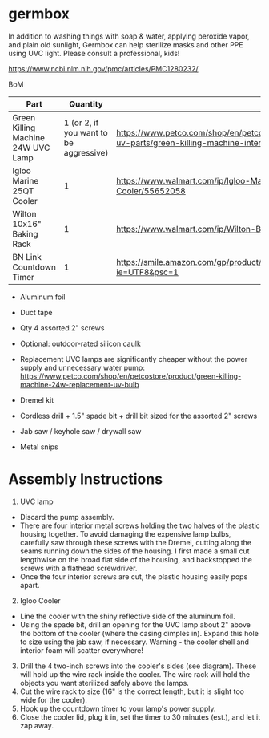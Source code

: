 # germbox

In addition to washing things with soap & water, applying peroxide vapor, and plain old sunlight, Germbox can help sterilize masks and other PPE using UVC light.  Please consult a professional, kids!

https://www.ncbi.nlm.nih.gov/pmc/articles/PMC1280232/

BoM

| Part | Quantity | Source | 
| ------------- | ------------- | ------------- |
| Green Killing Machine 24W UVC Lamp | 1 (or 2, if you want to be aggressive) | https://www.petco.com/shop/en/petcostore/product/fish/fish-tank-cleaning/sterilizers-uv-parts/green-killing-machine-internal-uv-sterilizer-with-power-head-24w |
| Igloo Marine 25QT Cooler  | 1 | https://www.walmart.com/ip/Igloo-Marine-25QT-Contour-49644-White-Cooler/55652058 |
| Wilton 10x16" Baking Rack | 1 | https://www.walmart.com/ip/Wilton-Bake-It-Better-10-x-16-Cooling-Grid/44432740 |
| BN Link Countdown Timer | 1 | https://smile.amazon.com/gp/product/B00MVDTEXS/ref=ppx_yo_dt_b_asin_title_o04_s00?ie=UTF8&psc=1 |

- Aluminum foil
- Duct tape
- Qty 4 assorted 2" screws
- Optional: outdoor-rated silicon caulk
- Replacement UVC lamps are significantly cheaper without the power supply and unnecessary water pump: https://www.petco.com/shop/en/petcostore/product/green-killing-machine-24w-replacement-uv-bulb

- Dremel kit
- Cordless drill + 1.5" spade bit + drill bit sized for the assorted 2" screws
- Jab saw / keyhole saw / drywall saw
- Metal snips

# Assembly Instructions

1. UVC lamp
- Discard the pump assembly.
- There are four interior metal screws holding the two halves of the plastic housing together.  To avoid damaging the expensive lamp bulbs, carefully saw through these screws with the Dremel, cutting along the seams running down the sides of the housing.  I first made a small cut lengthwise on the broad flat side of the housing, and backstopped the screws with a flathead screwdriver.
- Once the four interior screws are cut, the plastic housing easily pops apart.
2. Igloo Cooler
- Line the cooler with the shiny reflective side of the aluminum foil.
- Using the spade bit, drill an opening for the UVC lamp about 2" above the bottom of the cooler (where the casing dimples in).  Expand this hole to size using the jab saw, if necessary.  Warning - the cooler shell and interior foam will scatter everywhere!
3. Drill the 4 two-inch screws into the cooler's sides (see diagram).  These will hold up the wire rack inside the cooler.  The wire rack will hold the objects you want sterilized safely above the lamps.
4. Cut the wire rack to size (16" is the correct length, but it is slight too wide for the cooler).
5. Hook up the countdown timer to your lamp's power supply.
6. Close the cooler lid, plug it in, set the timer to 30 minutes (est.), and let it zap away.



